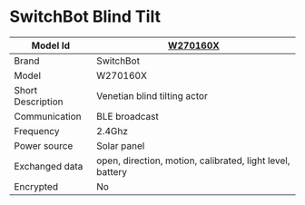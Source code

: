# SwitchBot Blind Tilt

|Model Id|[W270160X](https://github.com/theengs/decoder/blob/development/src/devices/SBBT_json.h)|
|-|-|
|Brand|SwitchBot|
|Model|W270160X|
|Short Description|Venetian blind tilting actor|
|Communication|BLE broadcast|
|Frequency|2.4Ghz|
|Power source|Solar panel|
|Exchanged data|open, direction, motion, calibrated, light level, battery|
|Encrypted|No|
